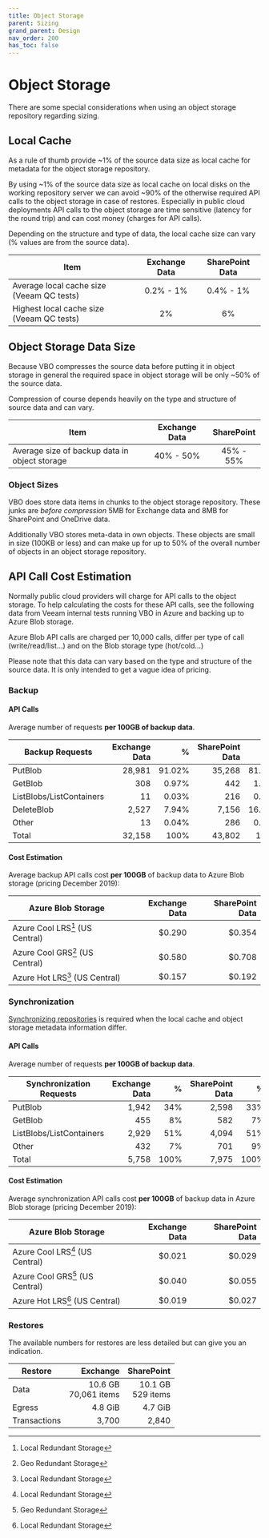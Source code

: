 ```yaml
---
title: Object Storage
parent: Sizing
grand_parent: Design
nav_order: 200
has_toc: false
---
```


# Object Storage

There are some special considerations when using an object storage repository
regarding sizing.

## Local Cache

As a rule of thumb provide ~1% of the source data size as local cache for
metadata for the object storage repository.

By using ~1% of the source data size as local cache on local disks on the
working repository server we can avoid ~90% of the otherwise required API calls
to the object storage in case of restores. Especially in public cloud
deployments API calls to the object storage are time sensitive (latency for the
round trip) and can cost money (charges for API calls).

Depending on the structure and type of data, the local cache size can vary (%
values are from the source data).

| Item                                      | Exchange Data | SharePoint Data |
| ----------------------------------------- | :-----------: | :-------------: |
| Average local cache size (Veeam QC tests) |   0.2% - 1%   |    0.4% - 1%    |
| Highest local cache size (Veeam QC tests) |      2%       |       6%        |

## Object Storage Data Size

Because VBO compresses the source data before putting it in object storage in
general the required space in object storage will be only ~50% of the source
data.

Compression of course depends heavily on the type and structure of source data
and can vary.

| Item                                          | Exchange Data | SharePoint |
| --------------------------------------------- | :-----------: | :--------: |
| Average size of backup data in object storage |   40% - 50%   | 45% - 55%  |

### Object Sizes

VBO does store data items in chunks to the object storage repository. These
junks are _before compression_ 5MB for Exchange data and 8MB for SharePoint and
OneDrive data.

Additionally VBO stores meta-data in own objects. These objects are small in
size (100KB or less) and can make up for up to 50% of the overall number of
objects in an object storage repository.

## API Call Cost Estimation

Normally public cloud providers will charge for API calls to the object storage.
To help calculating the costs for these API calls, see the following data from
Veeam internal tests running VBO in Azure and backing up to Azure Blob storage.

Azure Blob API calls are charged per 10,000 calls, differ per type of call
(write/read/list...) and on the Blob storage type (hot/cold...)

Please note that this data can vary based on the type and structure of the
source data. It is only intended to get a vague idea of pricing.

### Backup

#### API Calls

Average number of requests **per 100GB of backup data**.

| Backup Requests          | Exchange Data |      % | SharePoint Data |      % |
| ------------------------ | ------------: | -----: | --------------: | -----: |
| PutBlob                  |        28,981 | 91.02% |          35,268 | 81.32% |
| GetBlob                  |           308 |  0.97% |             442 |  1.02% |
| ListBlobs/ListContainers |            11 |  0.03% |             216 |  0.50% |
| DeleteBlob               |         2,527 |  7.94% |           7,156 | 16.50% |
| Other                    |            13 |  0.04% |             286 |  0.66% |
| Total                    |        32,158 |   100% |          43,802 |   100% |

#### Cost Estimation

Average backup API calls cost **per 100GB** of backup data to Azure Blob storage
(pricing December 2019):

| Azure Blob Storage              | Exchange Data | SharePoint Data |
| ------------------------------- | ------------: | --------------: |
| Azure Cool LRS[^1] (US Central) |       \$0.290 |         \$0.354 |
| Azure Cool GRS[^2] (US Central) |       \$0.580 |         \$0.708 |
| Azure Hot LRS[^1] (US Central)  |       \$0.157 |         \$0.192 |

### Synchronization

[Synchronizing repositories](https://helpcenter.veeam.com/docs/vbo365/guide/synch_tiers.html)
is required when the local cache and object storage metadata information differ.

#### API Calls

Average number of requests **per 100GB of backup data**.

| Synchronization Requests | Exchange Data |    % | SharePoint Data |    % |
| ------------------------ | ------------: | ---: | --------------: | ---: |
| PutBlob                  |         1,942 |  34% |           2,598 |  33% |
| GetBlob                  |           455 |   8% |             582 |   7% |
| ListBlobs/ListContainers |         2,929 |  51% |           4,094 |  51% |
| Other                    |           432 |   7% |             701 |   9% |
| Total                    |         5,758 | 100% |           7,975 | 100% |

#### Cost Estimation

Average synchronization API calls cost **per 100GB** of backup data in Azure
Blob storage (pricing December 2019):

| Azure Blob Storage              | Exchange Data | SharePoint Data |
| ------------------------------- | ------------: | --------------: |
| Azure Cool LRS[^1] (US Central) |       \$0.021 |         \$0.029 |
| Azure Cool GRS[^2] (US Central) |       \$0.040 |         \$0.055 |
| Azure Hot LRS[^1] (US Central)  |       \$0.019 |         \$0.027 |

[^1]: Local Redundant Storage
[^2]: Geo Redundant Storage

### Restores

The available numbers for restores are less detailed but can give you an
indication.

| Restore      |                  Exchange |             SharePoint |
| ------------ | ------------------------: | ---------------------: |
| Data         | 10.6 GB<br/> 70,061 items | 10.1 GB<br/> 529 items |
| Egress       |                   4.8 GiB |                4.7 GiB |
| Transactions |                     3,700 |                  2,840 |
